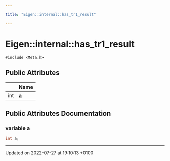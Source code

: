 ```yaml
---

title: "Eigen::internal::has_tr1_result"

---
```


# Eigen::internal::has_tr1_result






`#include <Meta.h>`

## Public Attributes

|                | Name           |
| -------------- | -------------- |
| int | **[a](http://example.org/classes/structeigen_1_1internal_1_1has__tr1__result/#variable-a)**  |

## Public Attributes Documentation

### variable a

```cpp
int a;
```


-------------------------------

Updated on 2022-07-27 at 19:10:13 +0100